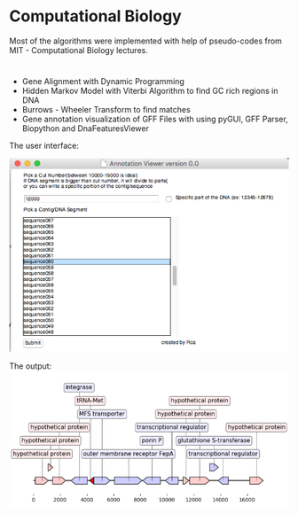 # Computational Biology
Most of the algorithms were implemented with help of pseudo-codes from MIT - Computational Biology lectures.  
#
- Gene Alignment with Dynamic Programming
- Hidden Markov Model with Viterbi Algorithm to find GC rich regions in DNA
- Burrows - Wheeler Transform to find matches 
- Gene annotation visualization of GFF Files with using pyGUI, GFF Parser, Biopython and DnaFeaturesViewer  

The user interface:  

![](https://github.com/recepcanaltinbag/Bioinformatics/blob/master/GenomeAnnotation/userinterface.png)

  The output:  
![](https://github.com/recepcanaltinbag/Bioinformatics/blob/master/GenomeAnnotation/sequence062.png)

